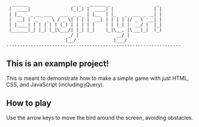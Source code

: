       ______                 _ _   ______ _                 _ 
     |  ____|               (_|_) |  ____| |               | |
     | |__   _ __ ___   ___  _ _  | |__  | |_   _  ___ _ __| |
     |  __| | '_ ` _ \ / _ \| | | |  __| | | | | |/ _ \ '__| |
     | |____| | | | | | (_) | | | | |    | | |_| |  __/ |  |_|
     |______|_| |_| |_|\___/| |_| |_|    |_|\__, |\___|_|  (_)
                           _/ |              __/ |            
                          |__/              |___/             
    ----------------------------------------------------------------- 


## This is an example project!
This is meant to demonstrate how to make a simple game with just HTML, CSS, and 
JavaScript (including jQuery).

## How to play
Use the arrow keys to move the bird around the screen, avoiding obstacles.
